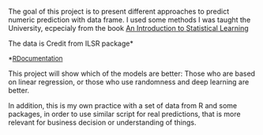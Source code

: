 The goal of this project is  to present different approaches to predict numeric prediction with data frame.
I used some methods I was taught the University, ecpecialy from the book [An Introduction to Statistical Learning](https://www.statlearning.com/)

The data is Credit from ILSR package* 

 <font size="2"> *[RDocumentation](https://www.rdocumentation.org/packages/ISLR/versions/1.2/topics/Credit)</font>

This project will show which of the models are better: Those who are based on linear regression,
or those who use randomness and deep learning are better.

In addition, this is my own practice with a set of data from R and some packages, in order to use similar script for real predictions,
that is more relevant for business decision or understanding of things.
